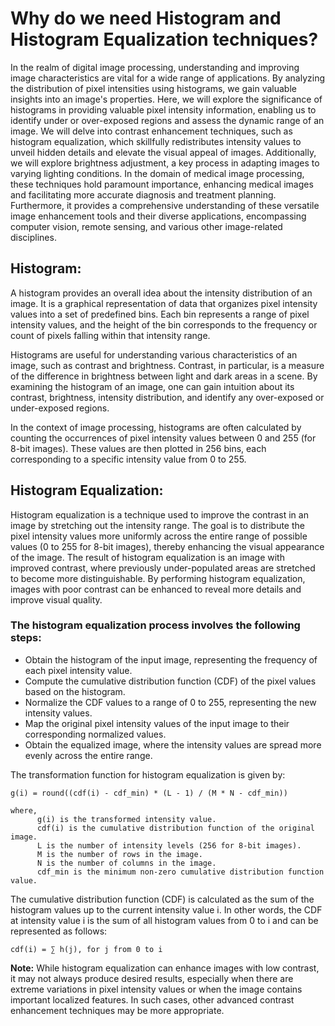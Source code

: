 # Why do we need Histogram and Histogram Equalization techniques?

In the realm of digital image processing, understanding and improving image characteristics are vital for a wide range of applications. By analyzing the 
distribution of pixel intensities using histograms, we gain valuable insights into an image's properties. Here, we will explore the significance 
of histograms in providing valuable pixel intensity information, enabling us to identify under or over-exposed regions and assess the dynamic range of an image. 
We will delve into contrast enhancement techniques, such as histogram equalization, which skillfully redistributes intensity values to unveil hidden details and 
elevate the visual appeal of images. Additionally, we will explore brightness adjustment, a key process in adapting images to varying lighting conditions. In the 
domain of medical image processing, these techniques hold paramount importance, enhancing medical images and facilitating more accurate diagnosis and 
treatment planning. Furthermore, it provides a comprehensive understanding of these versatile image enhancement tools and their diverse applications, encompassing computer 
vision, remote sensing, and various other image-related disciplines.


## Histogram:

A histogram provides an overall idea about the intensity distribution of an image. It is a graphical representation of data that organizes pixel intensity values 
into a set of predefined bins. Each bin represents a range of pixel intensity values, and the height of the bin corresponds to the frequency or count of pixels 
falling within that intensity range.

Histograms are useful for understanding various characteristics of an image, such as contrast and brightness. Contrast, in particular, is a measure of the difference 
in brightness between light and dark areas in a scene. By examining the histogram of an image, one can gain intuition about its contrast, brightness, intensity 
distribution, and identify any over-exposed or under-exposed regions.

In the context of image processing, histograms are often calculated by counting the occurrences of pixel intensity values between 0 and 255 (for 8-bit images). 
These values are then plotted in 256 bins, each corresponding to a specific intensity value from 0 to 255.

## Histogram Equalization:

Histogram equalization is a technique used to improve the contrast in an image by stretching out the intensity range. The goal is to distribute the pixel intensity 
values more uniformly across the entire range of possible values (0 to 255 for 8-bit images), thereby enhancing the visual appearance of the image. The result of 
histogram equalization is an image with improved contrast, where previously under-populated areas are stretched to become more distinguishable. By performing 
histogram equalization, images with poor contrast can be enhanced to reveal more details and improve visual quality.

### The histogram equalization process involves the following steps:

* Obtain the histogram of the input image, representing the frequency of each pixel intensity value.
* Compute the cumulative distribution function (CDF) of the pixel values based on the histogram.
* Normalize the CDF values to a range of 0 to 255, representing the new intensity values.
* Map the original pixel intensity values of the input image to their corresponding normalized values.
* Obtain the equalized image, where the intensity values are spread more evenly across the entire range.


The transformation function for histogram equalization is given by:

```
g(i) = round((cdf(i) - cdf_min) * (L - 1) / (M * N - cdf_min))

where,
      g(i) is the transformed intensity value.
      cdf(i) is the cumulative distribution function of the original image.
      L is the number of intensity levels (256 for 8-bit images).
      M is the number of rows in the image.
      N is the number of columns in the image.
      cdf_min is the minimum non-zero cumulative distribution function value.
```

The cumulative distribution function (CDF) is calculated as the sum of the histogram values up to the current intensity value i. In other words, the CDF at
intensity value i is the sum of all histogram values from 0 to i and can be represented as follows:

```
cdf(i) = ∑ h(j), for j from 0 to i
```

**Note:** While histogram equalization can enhance images with low contrast, it may not always produce desired results, especially when there are extreme 
variations in pixel intensity values or when the image contains important localized features. In such cases, other advanced contrast enhancement techniques may 
be more appropriate.
